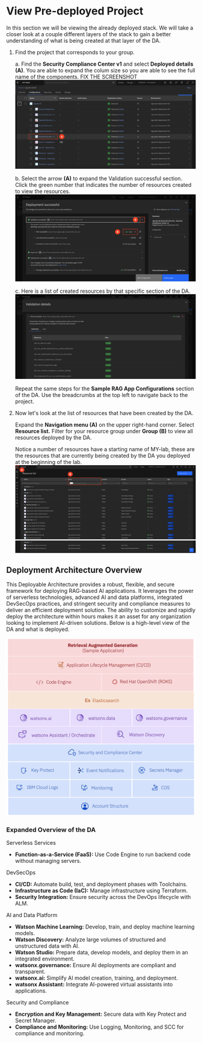 # View Pre-deployed Project

In this section we will be viewing the already deployed stack. We will take a closer look at a couple different layers of the stack to gain a better understanding of what is being created at that layer of the DA. 

1. Find the project that corresponds to your group.

    a. Find the **Security Compliance Center v1** and select **Deployed details (A)**. You are able to expand the colum size so you are able to see the full name of the components. FIX THE SCREENSHOT 
    ![alt text](../images/1.1.10-a.png)

    b. Select the arrow **(A)** to expand the Validation successful section. Click the green number that indicates the number of resources created to view the resources. 
    ![alt text](../images/1.1.10-b.png)

    c. Here is a list of created resources by that specific section of the DA. 
    ![alt text](../images/1.1.10-c.png)

    Repeat the same steps for the **Sample RAG App Configurations** section of the DA. Use the breadcrumbs at the top left to navigate back to the project. 

2. Now let's look at the list of resources that have been created by the DA. <br>
    
    Expand the **Navigation menu (A)** on the upper right-hand corner. Select **Resource list.**  Filter for your resource group under **Group (B)** to view all resources deployed by the DA. <br>
    
    Notice a number of resources have a starting name of MY-lab, these are the resources that are currently being created by the DA you deployed at the beginning of the lab. 
![alt text](<../images/1.1.11-a.png>)
![alt text](<../images/1.1.11-b.png>)

## Deployment Architecture Overview

This Deployable Architecture provides a robust, flexible, and secure framework for deploying RAG-based AI applications. It leverages the power of serverless technologies, advanced AI and data platforms, integrated DevSecOps practices, and stringent security and compliance measures to deliver an efficient deployment solution. The ability to customize and rapidly deploy the architecture within hours makes it an asset for any organization looking to implement AI-driven solutions. Below is a high-level view of the DA and what is deployed.

![alt text](../images/rag-stack.png)

### Expanded Overview of the DA

Serverless Services
* **Function-as-a-Service (FaaS):** Use Code Engine to run backend code without managing servers.

DevSecOps
* **CI/CD:** Automate build, test, and deployment phases with Toolchains.
* **Infrastructure as Code (IaC):** Manage infrastructure using Terraform.
* **Security Integration:** Ensure security across the DevOps lifecycle with ALM.

AI and Data Platform
* **Watson Machine Learning:** Develop, train, and deploy machine learning models.
* **Watson Discovery:** Analyze large volumes of structured and unstructured data with AI.
* **Watson Studio:** Prepare data, develop models, and deploy them in an integrated environment.
* **watsonx.governance:** Ensure AI deployments are compliant and transparent.
* **watsonx.ai:** Simplify AI model creation, training, and deployment.
* **watsonx Assistant:** Integrate AI-powered virtual assistants into applications.

Security and Compliance
* **Encryption and Key Management:** Secure data with Key Protect and Secret Manager.
* **Compliance and Monitoring:** Use Logging, Monitoring, and SCC for compliance and monitoring.

